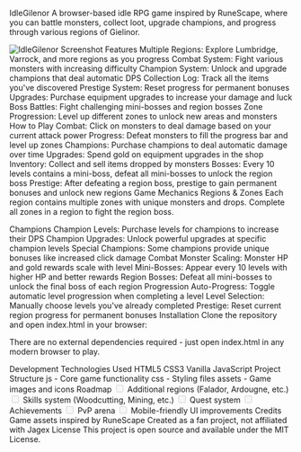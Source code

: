IdleGilenor
A browser-based idle RPG game inspired by RuneScape, where you can battle monsters, collect loot, upgrade champions, and progress through various regions of Gielinor.

<img alt="IdleGilenor Screenshot" src="https://placeholder-for-game-screenshot.png/">
Features
Multiple Regions: Explore Lumbridge, Varrock, and more regions as you progress
Combat System: Fight various monsters with increasing difficulty
Champion System: Unlock and upgrade champions that deal automatic DPS
Collection Log: Track all the items you've discovered
Prestige System: Reset progress for permanent bonuses
Upgrades: Purchase equipment upgrades to increase your damage and luck
Boss Battles: Fight challenging mini-bosses and region bosses
Zone Progression: Level up different zones to unlock new areas and monsters
How to Play
Combat: Click on monsters to deal damage based on your current attack power
Progress: Defeat monsters to fill the progress bar and level up zones
Champions: Purchase champions to deal automatic damage over time
Upgrades: Spend gold on equipment upgrades in the shop
Inventory: Collect and sell items dropped by monsters
Bosses: Every 10 levels contains a mini-boss, defeat all mini-bosses to unlock the region boss
Prestige: After defeating a region boss, prestige to gain permanent bonuses and unlock new regions
Game Mechanics
Regions & Zones
Each region contains multiple zones with unique monsters and drops. Complete all zones in a region to fight the region boss.

Champions
Champion Levels: Purchase levels for champions to increase their DPS
Champion Upgrades: Unlock powerful upgrades at specific champion levels
Special Champions: Some champions provide unique bonuses like increased click damage
Combat
Monster Scaling: Monster HP and gold rewards scale with level
Mini-Bosses: Appear every 10 levels with higher HP and better rewards
Region Bosses: Defeat all mini-bosses to unlock the final boss of each region
Progression
Auto-Progress: Toggle automatic level progression when completing a level
Level Selection: Manually choose levels you've already completed
Prestige: Reset current region progress for permanent bonuses
Installation
Clone the repository and open index.html in your browser:

There are no external dependencies required - just open index.html in any modern browser to play.

Development
Technologies Used
HTML5
CSS3
Vanilla JavaScript
Project Structure
js - Core game functionality
css - Styling files
assets - Game images and icons
Roadmap
<input disabled="" type="checkbox"> Additional regions (Falador, Ardougne, etc.)
<input disabled="" type="checkbox"> Skills system (Woodcutting, Mining, etc.)
<input disabled="" type="checkbox"> Quest system
<input disabled="" type="checkbox"> Achievements
<input disabled="" type="checkbox"> PvP arena
<input disabled="" type="checkbox"> Mobile-friendly UI improvements
Credits
Game assets inspired by RuneScape
Created as a fan project, not affiliated with Jagex
License
This project is open source and available under the MIT License.